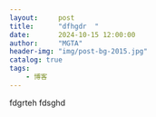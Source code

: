 ```yaml
---
layout:     post
title:      "dfhgdr  "
date:       2024-10-15 12:00:00
author:     "MGTA"
header-img: "img/post-bg-2015.jpg"
catalog: true
tags:
    - 博客
---
```

fdgrteh fdsghd